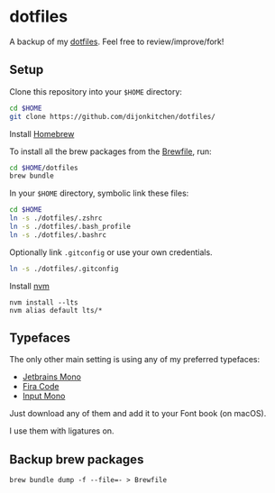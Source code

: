 # dotfiles

A backup of my [dotfiles](https://dotfiles.github.io/).
Feel free to review/improve/fork!

## Setup

Clone this repository into your `$HOME` directory:

```sh
cd $HOME
git clone https://github.com/dijonkitchen/dotfiles/
```

Install [Homebrew](https://brew.sh/)

To install all the brew packages from the
[Brewfile](https://github.com/Homebrew/homebrew-bundle),
run: 

```sh
cd $HOME/dotfiles
brew bundle
```

In your `$HOME` directory,
symbolic link these files:
```sh
cd $HOME
ln -s ./dotfiles/.zshrc
ln -s ./dotfiles/.bash_profile
ln -s ./dotfiles/.bashrc
```

Optionally link `.gitconfig`
or use your own credentials.
```sh
ln -s ./dotfiles/.gitconfig
```

Install [nvm](https://github.com/nvm-sh/nvm)

```shell script
nvm install --lts
nvm alias default lts/*
```

## Typefaces

The only other main setting
is using any of my preferred typefaces:
- [Jetbrains Mono](https://www.jetbrains.com/lp/mono/)
- [Fira Code](https://github.com/tonsky/FiraCode)
- [Input Mono](http://input.fontbureau.com)

Just download any of them
and add it to your Font book (on macOS).

I use them with ligatures on.


## Backup brew packages

`brew bundle dump -f --file=- > Brewfile`
